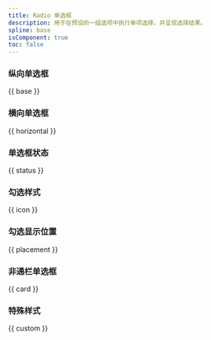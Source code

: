 ```yaml
---
title: Radio 单选框
description: 用于在预设的一组选项中执行单项选择，并呈现选择结果。
spline: base
isComponent: true
toc: false
---
```


### 纵向单选框

{{ base }}

### 横向单选框

{{ horizontal }}

### 单选框状态

{{ status }}

### 勾选样式

{{ icon }}

### 勾选显示位置

{{ placement }}

### 非通栏单选框

{{ card }}

### 特殊样式

{{ custom }}